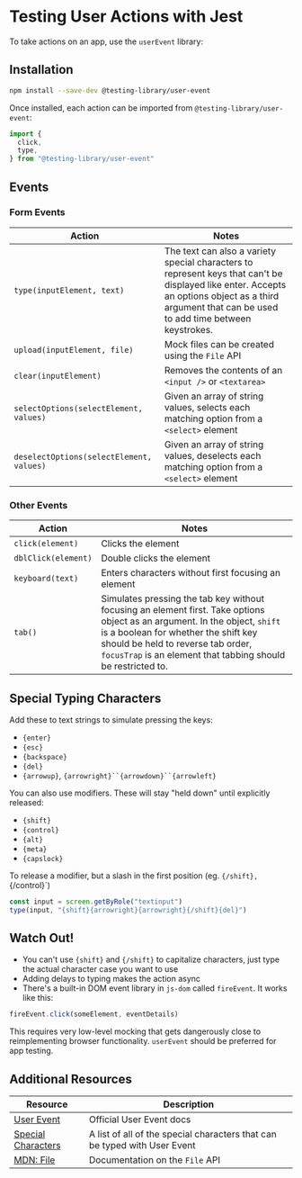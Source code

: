 # Testing User Actions with Jest

To take actions on an app, use the `userEvent` library:

## Installation

```bash
npm install --save-dev @testing-library/user-event
```

Once installed, each action can be imported from `@testing-library/user-event`:

```js
import {
  click,
  type,
} from "@testing-library/user-event"
```

## Events

### Form Events

| Action | Notes |
| --- | --- |
| `type(inputElement, text)` | The text can also a variety special characters to represent keys that can't be displayed like enter. Accepts an options object as a third argument that can be used to add time between keystrokes. |
| `upload(inputElement, file)` |  Mock files can be created using the `File` API |
| `clear(inputElement)` | Removes the contents of an `<input />` or `<textarea>` |
| `selectOptions(selectElement, values)` | Given an array of string values, selects each matching option from a `<select>` element |
| `deselectOptions(selectElement, values)` | Given an array of string values, deselects each matching option from a `<select>` element |

### Other Events

| Action | Notes |
| --- | --- |
| `click(element)` | Clicks the element |
| `dblClick(element)` | Double clicks the element |
| `keyboard(text)` | Enters characters without first focusing an element |
| `tab()` | Simulates pressing the tab key without focusing an element first. Take options object as an argument. In the object, `shift` is a boolean for whether the shift key should be held to reverse tab order, `focusTrap` is an element that tabbing should be restricted to. |

## Special Typing Characters

Add these to text strings to simulate pressing the keys:

* `{enter}`
* `{esc}`
* `{backspace}`
* `{del}`
* `{arrowup}`, `{arrowright}``{arrowdown}``{arrowleft}`

You can also use modifiers. These will stay "held down" until explicitly released:

* `{shift}`
* `{control}`
* `{alt}`
* `{meta}`
* `{capslock}`

To release a modifier, but a slash in the first position (eg. `{/shift}, `{/control}`)

```js
const input = screen.getByRole("textinput")
type(input, "{shift}{arrowright}{arrowright}{/shift}{del}")
```

## Watch Out!

* You can't use `{shift}` and `{/shift}` to capitalize characters, just type the actual character case you want to use
* Adding delays to typing makes the action async
* There's a built-in DOM event library in `js-dom` called `fireEvent`. It works like this:

```js
fireEvent.click(someElement, eventDetails)
```

This requires very low-level mocking that gets dangerously close to reimplementing browser functionality. `userEvent` should be preferred for app testing.

## Additional Resources

| Resource | Description |
| --- | --- |
| [User Event](https://testing-library.com/docs/ecosystem-user-event/) | Official User Event docs |
| [Special Characters](https://testing-library.com/docs/ecosystem-user-event/#specialchars) | A list of all of the special characters that can be typed with User Event |
| [MDN: File](https://developer.mozilla.org/en-US/docs/Web/API/File/File) | Documentation on the `File` API |

